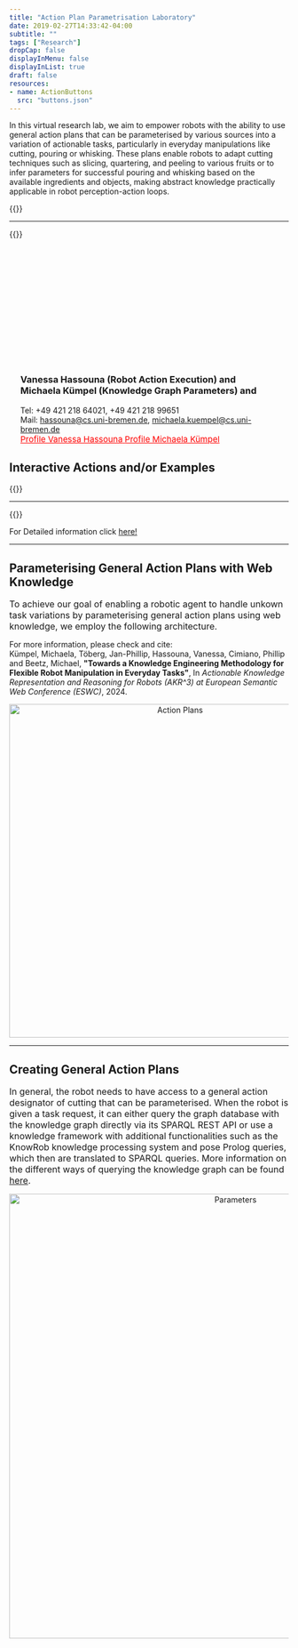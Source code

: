 ```yaml
---
title: "Action Plan Parametrisation Laboratory"
date: 2019-02-27T14:33:42-04:00
subtitle: ""
tags: ["Research"]
dropCap: false
displayInMenu: false
displayInList: true
draft: false
resources:
- name: ActionButtons
  src: "buttons.json"
---
```

In this virtual research lab, we aim to empower robots with the ability to use general action plans that can be parameterised by various sources into a variation of actionable tasks, particularly in everyday manipulations like cutting, pouring or whisking. These plans enable robots to adapt cutting techniques such as slicing, quartering, and peeling to various fruits or to infer parameters for successful pouring and whisking based on the available ingredients and objects, making abstract knowledge practically applicable in robot perception-action loops.


<div class="hidde-after-preview">
  {{<Webinterface>}}
    <hr>
{{<PouringInterface>}}
</br>
 <!-- For Detailed information click
  <a class="btn btn-success" target="_blank" href="actionable-knowledge-graph-laboratory/"><b>here!</b></a>  -->
</div>

<!--more-->


<div class="main-well-flex-container" style="margin:20px;align-items: center;">

  <div style="flex:30%;">
      <img src="VHuMK3.png" width="200" style="clip-path: circle(35%);">
  </div>

  <div style="flex:70%;">
    <h3>Vanessa Hassouna (Robot Action Execution) and Michaela Kümpel (Knowledge Graph Parameters) and</h3>
    Tel:     +49 421 218 64021, +49 421 218 99651 <br>
    <!--Fax:     +49 XXXXXXXXXX <br> -->
    Mail:     <a href="mailto:hassouna@cs.uni-bremen.de">hassouna@cs.uni-bremen.de</a>, <a href="mailto:michaela.kuempel@cs.uni-bremen.de">michaela.kuempel@cs.uni-bremen.de</a> <br>
      <a style="color:red" href="https://ai.uni-bremen.de/team/vanessa_hassouna">
      <span style="font-size: 15px;">Profile Vanessa Hassouna</span>
        <a style="color:red" href="https://ai.uni-bremen.de/team/michaela_kümpel">
      <span style="font-size: 15px;">Profile Michaela Kümpel</span>
    </a>
  </div>

</div> 

Interactive Actions and/or Examples
---
{{<Webinterface>}}
<hr>
{{<PouringInterface>}}
</br>

For Detailed information click 
<a href="https://food-ninja.github.io/WebKat-MealRobot//">here!</a> 


<hr>
<h2>Parameterising General Action Plans with Web Knowledge</h2>

<font size=3>To achieve our goal of enabling a robotic agent to handle unkown task variations by parameterising general action plans using web knowledge, we employ the following architecture.</font>

For more information, please check and cite:<br>
Kümpel, Michaela, Töberg, Jan-Phillip, Hassouna, Vanessa, Cimiano, Phillip and Beetz, Michael, <b>"Towards a Knowledge Engineering Methodology for Flexible Robot Manipulation in Everyday Tasks"</b>, In <i>Actionable Knowledge Representation and Reasoning for Robots (AKR^3) at European Semantic Web Conference (ESWC)</i>, 2024.<br>

<p align="center">
  <img src="Motivation4.jpg" width="600" alt="Action Plans"/><br>
</p>


<hr>


<h2>Creating General Action Plans</h2>


<font size=3>In general, the robot needs to have access to a general action designator of cutting that can be parameterised.
When the robot is given a task request, it can either query the graph database with the knowledge graph directly via its SPARQL REST API or use a knowledge framework with additional functionalities such as the KnowRob knowledge processing system and pose Prolog queries, which then are translated to SPARQL queries.
More information on the different ways of querying the knowledge graph can be found <a href="https://food-ninja.github.io/WebKat-MealRobot/posts/querylikearobot/">here</a>.</font>
<p align="center">
<img src="CuttingWithParameters.png" width="800" alt="Parameters"/>
</p>

